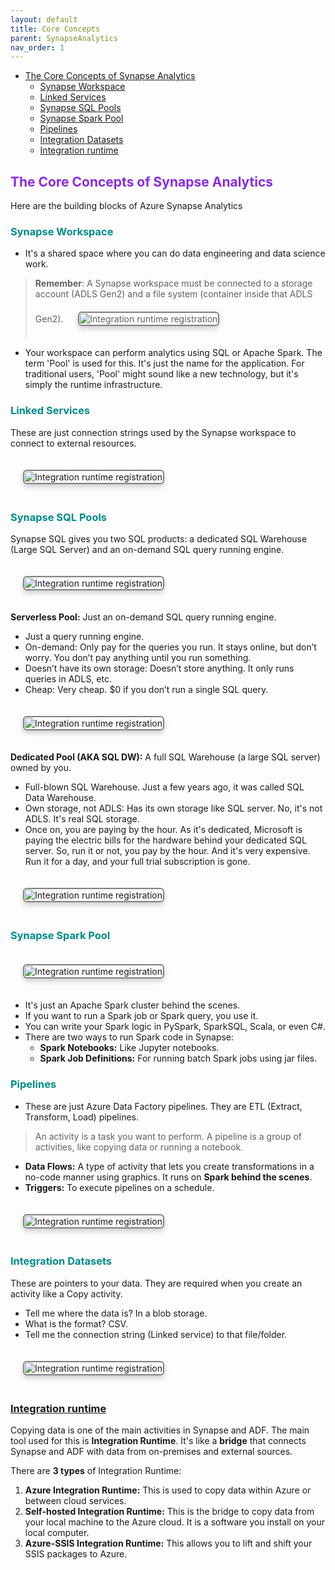 ```yaml
---
layout: default
title: Core Concepts
parent: SynapseAnalytics
nav_order: 1
---
```

- [The Core Concepts of Synapse Analytics](#the-core-concepts-of-synapse-analytics)
  - [Synapse Workspace](#synapse-workspace)
  - [Linked Services](#linked-services)
  - [Synapse SQL Pools](#synapse-sql-pools)
  - [Synapse Spark Pool](#synapse-spark-pool)
  - [Pipelines](#pipelines)
  - [Integration Datasets](#integration-datasets)
  - [Integration runtime](#integration-runtime)

## <span style="color: BlueViolet">The Core Concepts of Synapse Analytics</span>

Here are the building blocks of Azure Synapse Analytics

### <span style="color: DarkCyan">Synapse Workspace</span>

- It's a shared space where you can do data engineering and data science work.

> **Remember**: A Synapse workspace must be connected to a storage account (ADLS Gen2) and a file system (container inside that ADLS Gen2).
<img src="image.png" alt="Integration runtime registration" style="
    border: 2px solid gray;
    border-radius: 6px;
    box-shadow: 0px 4px 8px rgba(0, 0, 0, 0.2);
    margin: 20px;
    padding: 1px;
    width: auto; /* Maintain aspect ratio */
    height: auto; /* Maintain aspect ratio */
    transition: transform 0.2s;
" onmouseover="this.style.transform='scale(2)'" onmouseout="this.style.transform='scale(1)'"/>

- Your workspace can perform analytics using SQL or Apache Spark. The term 'Pool' is used for this. It's just the name for the application. For traditional users, 'Pool' might sound like a new technology, but it's simply the runtime infrastructure.

### <span style="color: DarkCyan">Linked Services</span>

These are just connection strings used by the Synapse workspace to connect to external resources.

<img src="image-1.png" alt="Integration runtime registration" style="
    border: 2px solid gray;
    border-radius: 6px;
    box-shadow: 0px 4px 8px rgba(0, 0, 0, 0.2);
    margin: 20px;
    padding: 1px;
    width: auto; /* Maintain aspect ratio */
    height: auto; /* Maintain aspect ratio */
    transition: transform 0.2s;
" onmouseover="this.style.transform='scale(2)'" onmouseout="this.style.transform='scale(1)'"/>

### <span style="color: DarkCyan">Synapse SQL Pools</span>

Synapse SQL gives you two SQL products: a dedicated SQL Warehouse (Large SQL Server) and an on-demand SQL query running engine.

<img src="ownstoragesynapse.png" alt="Integration runtime registration" style="
    border: 2px solid gray;
    border-radius: 6px;
    box-shadow: 0px 4px 8px rgba(0, 0, 0, 0.2);
    margin: 20px;
    padding: 1px;
    width: auto; /* Maintain aspect ratio */
    height: auto; /* Maintain aspect ratio */
    transition: transform 0.2s;
" onmouseover="this.style.transform='scale(2)'" onmouseout="this.style.transform='scale(1)'"/>

**Serverless Pool:** Just an on-demand SQL query running engine.

- Just a query running engine.
- On-demand: Only pay for the queries you run. It stays online, but don’t worry. You don’t pay anything until you run something.
- Doesn’t have its own storage: Doesn’t store anything. It only runs queries in ADLS, etc.
- Cheap: Very cheap. $0 if you don’t run a single SQL query.


<img src="image-2.png" alt="Integration runtime registration" style="
    border: 2px solid gray;
    border-radius: 6px;
    box-shadow: 0px 4px 8px rgba(0, 0, 0, 0.2);
    margin: 20px;
    padding: 1px;
    width: auto; /* Maintain aspect ratio */
    height: auto; /* Maintain aspect ratio */
    transition: transform 0.2s;
" onmouseover="this.style.transform='scale(2)'" onmouseout="this.style.transform='scale(1)'"/>

**Dedicated Pool (AKA SQL DW):** A full SQL Warehouse (a large SQL server) owned by you.

- Full-blown SQL Warehouse. Just a few years ago, it was called SQL Data Warehouse.
- Own storage, not ADLS: Has its own storage like SQL server. No, it's not ADLS. It's real SQL storage.
- Once on, you are paying by the hour. As it's dedicated, Microsoft is paying the electric bills for the hardware behind your dedicated SQL server. So, run it or not, you pay by the hour. And it's very expensive. Run it for a day, and your full trial subscription is gone.

<img src="image-3.png" alt="Integration runtime registration" style="
    border: 2px solid gray;
    border-radius: 6px;
    box-shadow: 0px 4px 8px rgba(0, 0, 0, 0.2);
    margin: 20px;
    padding: 1px;
    width: auto; /* Maintain aspect ratio */
    height: auto; /* Maintain aspect ratio */
    transition: transform 0.2s;
" onmouseover="this.style.transform='scale(2)'" onmouseout="this.style.transform='scale(1)'"/>

### <span style="color: DarkCyan">Synapse Spark Pool</span>

<img src="image-4.png" alt="Integration runtime registration" style="
    border: 2px solid gray;
    border-radius: 6px;
    box-shadow: 0px 4px 8px rgba(0, 0, 0, 0.2);
    margin: 20px;
    padding: 1px;
    width: auto; /* Maintain aspect ratio */
    height: auto; /* Maintain aspect ratio */
    transition: transform 0.2s;
" onmouseover="this.style.transform='scale(2)'" onmouseout="this.style.transform='scale(1)'"/>

- It's just an Apache Spark cluster behind the scenes.
- If you want to run a Spark job or Spark query, you use it.
- You can write your Spark logic in PySpark, SparkSQL, Scala, or even C#.
- There are two ways to run Spark code in Synapse:
  - **Spark Notebooks:** Like Jupyter notebooks.
  - **Spark Job Definitions:** For running batch Spark jobs using jar files.

### <span style="color: DarkCyan">Pipelines</span>

- These are just Azure Data Factory pipelines. They are ETL (Extract, Transform, Load) pipelines.

> An activity is a task you want to perform. A pipeline is a group of activities, like copying data or running a notebook.

- **Data Flows:** A type of activity that lets you create transformations in a no-code manner using graphics. It runs on **Spark behind the scenes**.
- **Triggers:** To execute pipelines on a schedule.

<img src="image-5.png" alt="Integration runtime registration" style="
    border: 2px solid gray;
    border-radius: 6px;
    box-shadow: 0px 4px 8px rgba(0, 0, 0, 0.2);
    margin: 20px;
    padding: 1px;
    width: auto; /* Maintain aspect ratio */
    height: auto; /* Maintain aspect ratio */
    transition: transform 0.2s;
" onmouseover="this.style.transform='scale(2)'" onmouseout="this.style.transform='scale(1)'"/>

### <span style="color: DarkCyan">Integration Datasets</span>

These are pointers to your data. They are required when you create an activity like a Copy activity.

- Tell me where the data is? In a blob storage.
- What is the format? CSV.
- Tell me the connection string (Linked service) to that file/folder.

<img src="image-6.png" alt="Integration runtime registration" style="
    border: 2px solid gray;
    border-radius: 6px;
    box-shadow: 0px 4px 8px rgba(0, 0, 0, 0.2);
    margin: 20px;
    padding: 1px;
    width: auto; /* Maintain aspect ratio */
    height: auto; /* Maintain aspect ratio */
    transition: transform 0.2s;
" onmouseover="this.style.transform='scale(2)'" onmouseout="this.style.transform='scale(1)'"/>

### [Integration runtime](IntegrationRuntime.html)

Copying data is one of the main activities in Synapse and ADF. The main tool used for this is **Integration Runtime**. It's like a **bridge** that connects Synapse and ADF with data from on-premises and external sources.

There are **3 types** of Integration Runtime:

1. **Azure Integration Runtime:** This is used to copy data within Azure or between cloud services.
2. **Self-hosted Integration Runtime:** This is the bridge to copy data from your local machine to the Azure cloud. It is a software you install on your local computer.
3. **Azure-SSIS Integration Runtime:** This allows you to lift and shift your SSIS packages to Azure.
